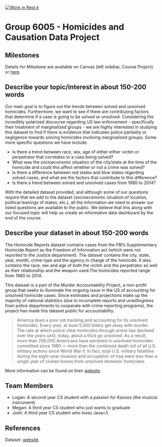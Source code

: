 [![Work in Repl.it](https://classroom.github.com/assets/work-in-replit-14baed9a392b3a25080506f3b7b6d57f295ec2978f6f33ec97e36a161684cbe9.svg)](https://classroom.github.com/online_ide?assignment_repo_id=312418&assignment_repo_type=GroupAssignmentRepo)
# Group 6005 - Homicides and Causation Data Project

## Milestones

Details for Milestone are available on Canvas (left sidebar, Course Project) or [here](https://firas.moosvi.com/courses/data301/project/milestone01.html).

## Describe your topic/interest in about 150-200 words

Our main goal is to figure out the trends between solved and unsolved homicides. Furthermore, we want to see if there are contributing factors that determine if a case is going to be solved or unsolved. Considering the incredibly polarized discourse regarding US law enforcement - specifically their treatment of marginalized groups - we are highly interested in studying this dataset to find if there is evidence that indicates police partiality or negligence towards solving homicides involving marginalized groups. Some more specific questions we have include:

- Is there a trend between race, sex, age of either either victim or perpetrator that correlates to a case being solved?
- What was the socioeconomic situation of the city/state at the time of the homicide and could this affect whether or not a crime was solved?
- Is there a difference between red states and blue states regarding solved cases, and what are the factors that contribute to this difference?
- Is there a trend between solved and unsolved cases from 1980 to 2014?

With the detailed dataset provided, and although some of our questions require that we add to the dataset (socioeconomic situation of location, political leanings of states, etc.), all the information we need to answer our listed questions are available to the public. We believe that this along with our focused topic will help us create an informative data dashboard by the end of the course.


## Describe your dataset in about 150-200 words

The Homicide Reports dataset contains cases from the FBI’s Supplementary Homicide Report as the Freedom of Information act (which were not reported to the Justice department). 
The dataset contains the city, state, year, month, crime type and the agency in charge of the homicide. It also contains the race, sex and age of both the victim and the perpetrator as well as their relationship and the weapon used.The homicides reported range from 1980 to 2014.

This dataset is a part of the Murder Accountability Project, a non-profit group that seeks to illuminate the ongoing issue in the US of accounting for unsolved homicide cases. Since estimates and projections make up the majority of national statistics (due to incomplete reports and unwillingness from police departments to cooperate with crime reporting programs), the project has made this dataset public for accountability. 

> America does a poor job tracking and accounting for its unsolved homicides. Every year, at least 5,000 killers get away with murder. The rate at which police clear homicides through arrest has declined over the years until, today, about a third go unsolved.
> As a result, more than 256,000 Americans have perished in unsolved homicides committed since 1980 —  more than the combined death toll of all U.S. military actions since World War II. In fact, total U.S. military fatalities during the eight-year invasion and occupation of Iraq were less than a single year of civilian losses from unsolved domestic homicides.

More information can be found on their [website](http://www.murderdata.org/).


## Team Members

- Logan: A second year CS student with a passion for Kazoos (the musical instrument)
- Megan: A third year CS student who just wants to graduate
- Josh: A third year CS student who loves Java<3

## References

Dataset: [website](https://www.kaggle.com/murderaccountability/homicide-reports/).